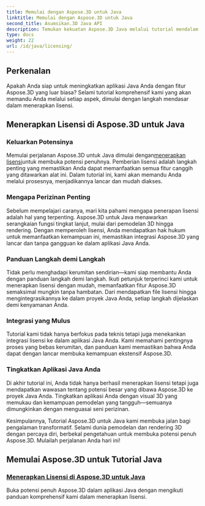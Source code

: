 ```yaml
---
title: Memulai dengan Aspose.3D untuk Java
linktitle: Memulai dengan Aspose.3D untuk Java
second_title: Asumsikan.3D Java API
description: Temukan kekuatan Aspose.3D Java melalui tutorial mendalam kami. Pelajari cara menerapkan lisensi untuk mengeluarkan kemampuan penuh alat Java yang canggih ini.
type: docs
weight: 22
url: /id/java/licensing/
---
```

## Perkenalan

Apakah Anda siap untuk meningkatkan aplikasi Java Anda dengan fitur Aspose.3D yang luar biasa? Selami tutorial komprehensif kami yang akan memandu Anda melalui setiap aspek, dimulai dengan langkah mendasar dalam menerapkan lisensi.

## Menerapkan Lisensi di Aspose.3D untuk Java

### Keluarkan Potensinya

 Memulai perjalanan Aspose.3D untuk Java dimulai dengan[menerapkan lisensi](./applying-license-in-aspose-3d/)untuk membuka potensi penuhnya. Pemberian lisensi adalah langkah penting yang memastikan Anda dapat memanfaatkan semua fitur canggih yang ditawarkan alat ini. Dalam tutorial ini, kami akan memandu Anda melalui prosesnya, menjadikannya lancar dan mudah diakses.

### Mengapa Perizinan Penting

Sebelum mempelajari caranya, mari kita pahami mengapa penerapan lisensi adalah hal yang terpenting. Aspose.3D untuk Java menawarkan serangkaian fungsi tingkat lanjut, mulai dari pemodelan 3D hingga rendering. Dengan memperoleh lisensi, Anda mendapatkan hak hukum untuk memanfaatkan kemampuan ini, memastikan integrasi Aspose.3D yang lancar dan tanpa gangguan ke dalam aplikasi Java Anda.

### Panduan Langkah demi Langkah

Tidak perlu menghadapi kerumitan sendirian—kami siap membantu Anda dengan panduan langkah demi langkah. Ikuti petunjuk terperinci kami untuk menerapkan lisensi dengan mudah, memanfaatkan fitur Aspose.3D semaksimal mungkin tanpa hambatan. Dari mendapatkan file lisensi hingga mengintegrasikannya ke dalam proyek Java Anda, setiap langkah dijelaskan demi kenyamanan Anda.

### Integrasi yang Mulus

Tutorial kami tidak hanya berfokus pada teknis tetapi juga menekankan integrasi lisensi ke dalam aplikasi Java Anda. Kami memahami pentingnya proses yang bebas kerumitan, dan panduan kami memastikan bahwa Anda dapat dengan lancar membuka kemampuan ekstensif Aspose.3D.

### Tingkatkan Aplikasi Java Anda

Di akhir tutorial ini, Anda tidak hanya berhasil menerapkan lisensi tetapi juga mendapatkan wawasan tentang potensi besar yang dibawa Aspose.3D ke proyek Java Anda. Tingkatkan aplikasi Anda dengan visual 3D yang memukau dan kemampuan pemodelan yang tangguh—semuanya dimungkinkan dengan menguasai seni perizinan.

Kesimpulannya, Tutorial Aspose.3D untuk Java kami membuka jalan bagi pengalaman transformatif. Selami dunia pemodelan dan rendering 3D dengan percaya diri, berbekal pengetahuan untuk membuka potensi penuh Aspose.3D. Mulailah perjalanan Anda hari ini!
## Memulai Aspose.3D untuk Tutorial Java
### [Menerapkan Lisensi di Aspose.3D untuk Java](./applying-license-in-aspose-3d/)
Buka potensi penuh Aspose.3D dalam aplikasi Java dengan mengikuti panduan komprehensif kami dalam menerapkan lisensi.